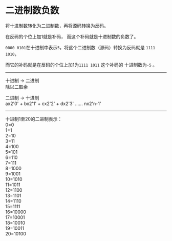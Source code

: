 # 二进制数负数


将十进制数转化为二进制数，再将源码转换为反码。

在反码的个位上加1就是补码， 而这个补码就是十进制数的负数了。


`0000 0101`在十进制中表示`5`，将这个二进制数（源码）转换为反码就是 `1111 1010`，

而它的补码就是在反码的个位上加1为`1111 1011` 这个补码的 十进制数为`-5` 。

---

十进制 → 二进制  <br>
除以二取余       <br>


二进制 → 十进制  <br>
ax2'0' + bx2'1' + cx2'2' + dx2'3' ...... nx2'n-1'  <br>

---

十进制1至20的二进制表示： <br>
0=0        <br>
1=1        <br>
2=10       <br>
3=11       <br>
4=100      <br>
5=101      <br>
6=110      <br>
7=111      <br>
8=1000     <br>
9=1001     <br>
10=1010    <br>
11=1011    <br>
12=1100    <br>
13=1101    <br>
14=1110    <br>
15=1111    <br>
16=10000   <br>
17=10001   <br>
18=10010   <br>
19=10011   <br>
20=10100   <br>

